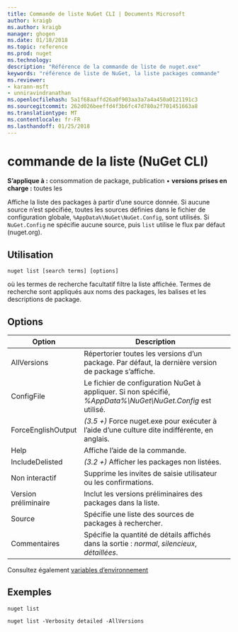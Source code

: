 ```yaml
---
title: Commande de liste NuGet CLI | Documents Microsoft
author: kraigb
ms.author: kraigb
manager: ghogen
ms.date: 01/18/2018
ms.topic: reference
ms.prod: nuget
ms.technology: 
description: "Référence de la commande de liste de nuget.exe"
keywords: "référence de liste de NuGet, la liste packages commande"
ms.reviewer:
- karann-msft
- unniravindranathan
ms.openlocfilehash: 5a1f68aaffd26a0f903aa3a7a4a450a0121191c3
ms.sourcegitcommit: 262d026beeffd4f3b6fc47d780a2f701451663a8
ms.translationtype: MT
ms.contentlocale: fr-FR
ms.lasthandoff: 01/25/2018
---
```

# <a name="list-command-nuget-cli"></a>commande de la liste (NuGet CLI)

**S’applique à :** consommation de package, publication &bullet; **versions prises en charge :** toutes les

Affiche la liste des packages à partir d’une source donnée. Si aucune source n’est spécifiée, toutes les sources définies dans le fichier de configuration globale, `%AppData%\NuGet\NuGet.Config`, sont utilisés. Si `NuGet.Config` ne spécifie aucune source, puis `list` utilise le flux par défaut (nuget.org).

## <a name="usage"></a>Utilisation

```cli
nuget list [search terms] [options]
```

où les termes de recherche facultatif filtre la liste affichée. Termes de recherche sont appliqués aux noms des packages, les balises et les descriptions de package.

## <a name="options"></a>Options

| Option | Description |
| --- | --- |
| AllVersions | Répertorier toutes les versions d’un package. Par défaut, la dernière version de package s’affiche. |
| ConfigFile | Le fichier de configuration NuGet à appliquer. Si non spécifié, *%AppData%\NuGet\NuGet.Config* est utilisé. |
| ForceEnglishOutput | *(3.5 +)*  Force nuget.exe pour exécuter à l’aide d’une culture dite indifférente, en anglais. |
| Help | Affiche l’aide de la commande. |
| IncludeDelisted | *(3.2 +)*  Afficher les packages non listées. |
| Non interactif | Supprime les invites de saisie utilisateur ou les confirmations. |
| Version préliminaire | Inclut les versions préliminaires des packages dans la liste. |
| Source | Spécifie une liste des sources de packages à rechercher. |
| Commentaires | Spécifie la quantité de détails affichés dans la sortie : *normal*, *silencieux*, *détaillées*. |

Consultez également [variables d’environnement](cli-ref-environment-variables.md)

## <a name="examples"></a>Exemples

```cli
nuget list

nuget list -Verbosity detailed -AllVersions
```

